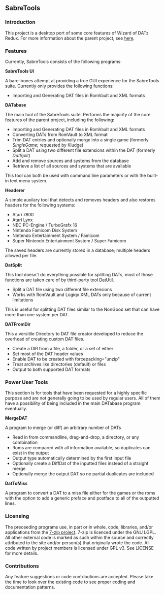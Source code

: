 <h2>SabreTools</h2>

<h3>Introduction</h3>

This project is a desktop port of some core features of Wizard of DATz Redux. For more information about the parent project, see <a href="https://github.com/mnadareski/wizzardRedux">here</a>.

<h3>Features</h3>

Currently, SabreTools consists of the following programs:

<b>SabreTools UI</b>
<p/>
A bare-bones attempt at providing a true GUI experience for the SabreTools suite. Currently only provides the following functions:
<ul>
	<li>Importing and Generating DAT files in RomVault and XML formats</li>
</ul>

<b>DATabase</b>
<p/>
The main tool of the SabreTools suite. Performs the majority of the core features of the parent project, including the following:
<ul>
	<li>Importing and Generating DAT files in RomVault and XML formats</li>
	<li>Converting DATs from RomVault to XML format</li>
	<li>Trim DAT entries and optionally merge into a single game (formerly <i>SingleGame</i>; requested by Kludge)</li>
	<li>Split a DAT using two different file extensions within the DAT (formerly <i>DatSplit</i>)</li>
	<li>Add and remove sources and systems from the database</li>
	<li>Retrieve a list of all sources and systems that are available</li>
</ul>
This tool can both be used with command line parameters or with the built-in text menu system.

<b>Headerer</b>
<p/>
A simple auxilary tool that detects and removes headers and also restores headers for the following systems:
<ul>
	<li>Atari 7800</li>
	<li>Atari Lynx</li>
	<li>NEC PC-Engine / TurboGrafx 16</li>
	<li>Nintendo Famicom Disk System</li>
	<li>Nintendo Entertainment System / Famicom</li>
	<li>Super Nintendo Entertainment System / Super Famicom</li>
</ul>
The saved headers are currently stored in a database; multiple headers allowed per file.

<b>DatSplit</b>
<p/>
This tool doesn't do everything possible for splitting DATs, most of those functions are taken care of by third-party tool <a href="http://www.logiqx.com/Tools/DatUtil/">DatUtil</a>.
<ul>
	<li>Split a DAT file using two different file extensions</li>
	<li>Works with RomVault and Logiqx XML DATs only because of current limitations</li>
</ul>
This is useful for splitting DAT files similar to the NonGood set that can have more than one system per DAT.

<b>DATFromDir</b>
<p/>
This a versitile Directory to DAT file creator developed to reduce the overhead of creating custom DAT files.
<ul>
	<li>Create a DIR from a file, a folder, or a set of either</li>
	<li>Set most of the DAT header values</li>
	<li>Enable DAT to be created with forcepacking="unzip"</li>
	<li>Treat archives like directories (default) or files</li>
	<li>Output to both supported DAT formats</li>
</ul>

<h3>Power User Tools</h3>

This section is for tools that have been requested for a highly specific purpose and are not generally going to be used by regular users. All of them have a possibility of being included in the main DATabase program eventually.

<b>MergeDAT</b>
<p/>
A program to merge (or diff) an arbitrary number of DATs
<ul>
	<li>Read in from commandline, drag-and-drop, a directory, or any combination</li>
	<li>Roms are compared with all information available, so duplicates can exist in the output</li>
	<li>Output type automatically determined by the first input file</li>
	<li>Optionally create a DiffDat of the inputted files instead of a straight merge</li>
	<li>Optionally merge the output DAT so no partial duplicates are included</li>
</ul>

<b>DatToMiss</b>
<p/>
A program to convert a DAT to a miss file either for the games or the roms with the option to add a generic preface and postface to all of the outputted lines.

<h3>Licensing</h3>
<p/>
The preceeding programs use, in part or in whole, code, libraries, and/or applications from the <a href="www.7-zip.org">7-zip project</a>. 7-zip is licenced under the GNU LGPL.<br/>
All other external code is marked as such within the source and correctly attributed to the site and/or person(s) that originally wrote the code.
All code written by project members is licensed under GPL v3. See LICENSE for more details.

<h3>Contributions</h3>

Any feature suggestions or code contributions are accepted. Please take the time to look over the existing code to see proper coding and documentation patterns.